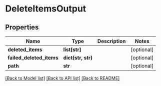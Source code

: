 # DeleteItemsOutput

## Properties
Name | Type | Description | Notes
------------ | ------------- | ------------- | -------------
**deleted_items** | **list[str]** |  | [optional] 
**failed_deleted_items** | **dict(str, str)** |  | [optional] 
**path** | **str** |  | [optional] 

[[Back to Model list]](../README.md#documentation-for-models) [[Back to API list]](../README.md#documentation-for-api-endpoints) [[Back to README]](../README.md)


